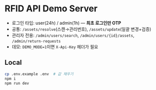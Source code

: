 # RFID API Demo Server

- 로그인 타입: user(24h) / admin(1h) — **최초 로그인만 OTP**
- 공통: `/assets/resolve`(스캔→관리번호), `/assets/update`(일괄 변경+검증)
- 관리자 전용: `/admin/users/search`, `/admin/users/{id}/assets`, `/admin/return-requests`
- 데모: `DEMO_MODE=1`이면 `X-Api-Key` 헤더가 필요

## Local
```bash
cp .env.example .env  # 값 채우기
npm i
npm run dev
